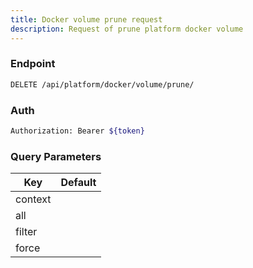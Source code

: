 ```yaml
---
title: Docker volume prune request
description: Request of prune platform docker volume
---
```


### Endpoint

```bash
DELETE /api/platform/docker/volume/prune/
```

### Auth

```bash
Authorization: Bearer ${token}
```

### Query Parameters

| Key | Default |
|-----|---------|
| context |  |
| all |  |
| filter |  |
| force |  |

